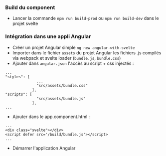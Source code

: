### Build du component
- Lancer la commande `npm run build-prod` ou `npm run build-dev` dans le projet svelte

### Intégration dans une appli Angular
- Créer un projet Angular simple `ng new angular-with-svelte`
- Importer dans le fichier `assets` du projet Angular les fichiers .js compilés via webpack et svelte loader (`bundle.js`, `bundle.css`)
- Ajouter dans `angular.json` l'accès au script + css injectés :
```
...
"styles": [
              ...
              "src/assets/bundle.css"
            ],
"scripts": [
              "src/assets/bundle.js"
            ],
...
```
- Ajouter dans le app.component.html : 
```
...
<div class="svelte"></div>
<script defer src='/build/bundle.js'></script>
...
```
- Démarrer l'application Angular
